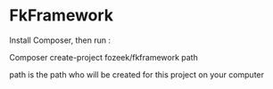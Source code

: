 FkFramework
===========


Install Composer, then run :

Composer create-project fozeek/fkframework path

path is the path who will be created for this project on your computer